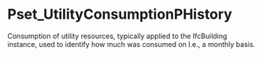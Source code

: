 # Pset_UtilityConsumptionPHistory

Consumption of utility resources, typically applied to the IfcBuilding instance, used to identify how much was consumed on I.e., a monthly basis.
